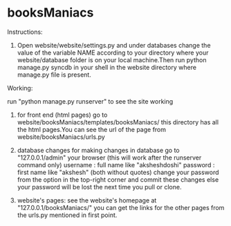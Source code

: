 booksManiacs
============
Instructions:

1) Open website/website/settings.py and under databases change the value of the variable NAME according to your directory 	where your website/database folder is on your local machine.Then run 
		python manage.py syncdb
	in your shell in the website directory where manage.py file is present.


Working:

run "python manage.py runserver" to see the site working

1) for front end (html pages)
    go to website/booksManiacs/templates/booksManiacs/
	this directory has all the html pages.You can see the url of the page from website/booksManiacs/urls.py

2) database changes
    for making changes in database go to "127.0.0.1/admin" your browser (this will work after the runserver command only)
	username : full name like "aksheshdoshi"
	password : first name like "akshesh" (both without quotes)
	change your password from the option in the top-right corner and commit these changes else your password will be lost the next time you pull or clone.

3) website's pages:
	see the website's homepage at "127.0.0.1/booksManiacs/"
	you can get the links for the other pages from the urls.py mentioned in first point.